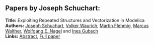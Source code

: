 <h2>Papers by Joseph Schuchart:</h2>
<p>
<b>Title:</b> Exploiting Repeated Structures and Vectorization in Modelica<br />
<b>Authors:</b> <a href="../authors/author_276.html">Joseph Schuchart</a>, <a href="../authors/author_328.html">Volker Waurich</a>, <a href="../authors/author_85.html">Martin Flehmig</a>, <a href="../authors/author_327.html">Marcus Walther</a>, <a href="../authors/author_209.html">Wolfgang E. Nagel</a> and <a href="../authors/author_123.html">Ines Gubsch</a><br />
<b>Links:</b> <a href="../abstracts/abstract_28.pdf">Abstract</a>, <a href="../submissions/ecp15118265_SchuchartWaurichFlehmigWaltherNagelGubsch.pdf">Full paper</a>
</p>